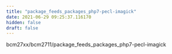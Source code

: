 ```yaml
---
title: "package_feeds_packages_php7-pecl-imagick"
date: 2021-06-29 09:25:37.116170
hidden: false
draft: false
---
```


bcm27xx/bcm2711/package_feeds_packages_php7-pecl-imagick

